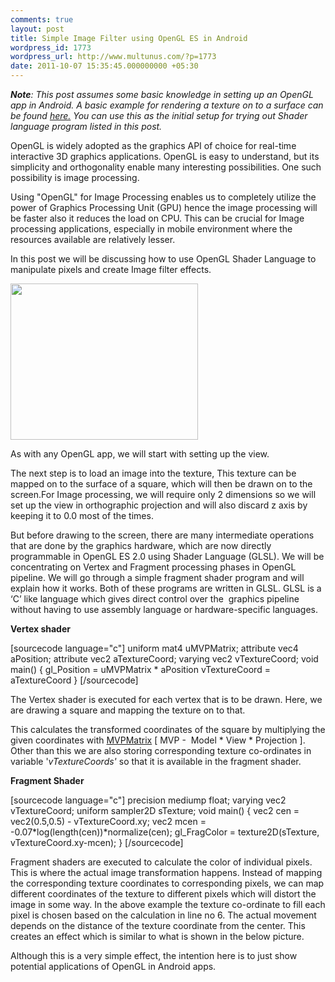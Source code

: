 ```yaml
---
comments: true
layout: post
title: Simple Image Filter using OpenGL ES in Android
wordpress_id: 1773
wordpress_url: http://www.multunus.com/?p=1773
date: 2011-10-07 15:35:45.000000000 +05:30
---
```

<em><strong>Note</strong>: This post assumes some basic knowledge in setting up an OpenGL app in Android. A basic example for rendering a texture on to a surface can be found <a href="http://developer.android.com/resources/samples/ApiDemos/src/com/example/android/apis/graphics/GLES20TriangleRenderer.html">here.</a> You can use this as the initial setup for trying out Shader language program listed in this post.</em>

OpenGL is widely adopted as the graphics API of choice for real-time interactive 3D graphics applications. OpenGL is easy to understand, but its simplicity and orthogonality enable many interesting possibilities. One such possibility is image processing.

<!-- more -->

Using "OpenGL" for Image Processing enables us to completely utilize the power of Graphics Processing Unit (GPU) hence the image processing will be faster also it reduces the load on CPU. This can be crucial for Image processing applications, especially in mobile environment where the resources available are relatively lesser.

In this post we will be discussing how to use OpenGL Shader Language to manipulate pixels and create Image filter effects.

<a rel="attachment wp-att-1851" href="http://www.multunus.com/2011/10/simple-image-filter-using-opengl-es-in-android/combined/"><img class="aligncenter size-medium wp-image-1851" src="http://www.multunus.com/wp-blog/wp-content/uploads/2011/10/combined-300x250.png" alt="" width="300" height="250" /></a>

As with any OpenGL app, we will start with setting up the view.

The next step is to load an image into the texture, This texture can be mapped on to the surface of a square, which will then be drawn on to the screen.For Image processing, we will require only 2 dimensions so we will set up the view in orthographic projection and will also discard z axis by keeping it to 0.0 most of the times.

But before drawing to the screen, there are many intermediate operations that are done by the graphics hardware, which are now directly programmable in OpenGL ES 2.0 using Shader Language (GLSL).
We will be concentrating on Vertex and Fragment processing phases in OpenGL pipeline. We will go through a simple fragment shader program and will explain how it works. Both of these programs are written in GLSL. GLSL is a ‘C’ like language which gives direct control over the  graphics pipeline without having to use assembly language or hardware-specific languages.

<strong>Vertex shader</strong>

[sourcecode language="c"]
uniform mat4 uMVPMatrix;
attribute vec4 aPosition;
attribute vec2 aTextureCoord;
varying vec2 vTextureCoord;
void main() {
  gl_Position = uMVPMatrix * aPosition
  vTextureCoord = aTextureCoord
}
[/sourcecode]
<p dir="ltr">The Vertex shader is executed for each vertex that is to be drawn. Here, we are drawing a square and mapping the texture on to that.</p>
This calculates the transformed coordinates of the square by multiplying the given coordinates with <a href="http://en.wikibooks.org/wiki/OpenGL_Programming/3D/Matrices" target="_blank">MVPMatrix</a> [ MVP -  Model * View * Projection ]. Other than this we are also storing corresponding texture co-ordinates in variable '<em>vTextureCoords'</em> so that it is available in the fragment shader.

<strong>Fragment Shader</strong>

[sourcecode language="c"]
precision mediump float;
varying vec2 vTextureCoord;
uniform sampler2D sTexture;
void main() {
   vec2 cen = vec2(0.5,0.5) - vTextureCoord.xy;
   vec2 mcen = -0.07*log(length(cen))*normalize(cen);
   gl_FragColor = texture2D(sTexture, vTextureCoord.xy-mcen);
}
[/sourcecode]
<p dir="ltr"></p>
Fragment shaders are executed to calculate the color of individual pixels. This is where the actual image transformation happens. Instead of mapping the corresponding texture coordinates to corresponding pixels, we can map different coordinates of the texture to different pixels which will distort the image in some way. In the above example the texture co-ordinate to fill each pixel is chosen based on the calculation in line no 6. The actual movement depends on the distance of the texture coordinate from the center. This creates an effect which is similar to what is shown in the below picture.

Although this is a very simple effect, the intention here is to just show potential applications of OpenGL in Android apps.
